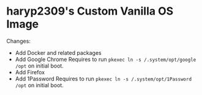 # haryp2309's Custom Vanilla OS Image
 
Changes:
- Add Docker and related packages
- Add Google Chrome
  Requires to run `pkexec ln -s /.system/opt/google /opt` on initial boot.
- Add Firefox
- Add 1Password
  Requires to run `pkexec ln -s /.system/opt/1Password /opt` on initial boot.
